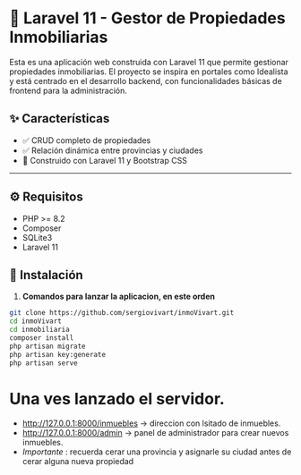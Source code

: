 # 🏡 Laravel 11 - Gestor de Propiedades Inmobiliarias

Esta es una aplicación web construida con Laravel 11 que permite gestionar propiedades inmobiliarias. El proyecto se inspira en portales como Idealista y está centrado en el desarrollo backend, con funcionalidades básicas de frontend para la administración.

## ✨ Características

- ✅ CRUD completo de propiedades
- ✅ Relación dinámica entre provincias y ciudades
- 🧪 Construido con Laravel 11 y Bootstrap CSS

---

## ⚙️ Requisitos

- PHP >= 8.2
- Composer
- SQLite3
- Laravel 11

## 🚀 Instalación

1. **Comandos para lanzar la aplicacion, en este orden**

```bash
git clone https://github.com/sergiovivart/inmoVivart.git
cd inmoVivart
cd inmobiliaria
composer install
php artisan migrate
php artisan key:generate
php artisan serve
```

# Una ves lanzado el servidor.

- http://127.0.0.1:8000/inmuebles -> direccion con lsitado de inmuebles.
- http://127.0.0.1:8000/admin -> panel de administrador para crear nuevos inmuebles.
- *Importante* : recuerda cerar una provincia y asignarle su ciudad antes de cerar alguna nueva propiedad
